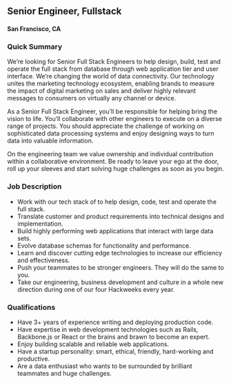 ## Senior Engineer, Fullstack
#### San Francisco, CA

### Quick Summary
We’re looking for Senior Full Stack Engineers to help design, build, test and operate the full stack from database through web application tier and user interface. We’re changing the world of data connectivity. Our technology unites the marketing technology ecosystem, enabling brands to measure the impact of digital marketing on sales and deliver highly relevant messages to consumers on virtually any channel or device.

As a Senior Full Stack Engineer, you’ll be responsible for helping bring the vision to life. You’ll collaborate with other engineers to execute on a diverse range of projects. You should appreciate the challenge of working on sophisticated data processing systems and enjoy designing ways to turn data into valuable information.

On the engineering team we value ownership and individual contribution within a collaborative environment. Be ready to leave your ego at the door, roll up your sleeves and start solving huge challenges as soon as you begin.


### Job Description
+	Work with our tech stack of to help design, code, test and operate the full stack.
+	Translate customer and product requirements into technical designs and implementation.
+	Build highly performing web applications that interact with large data sets.
+	Evolve database schemas for functionality and performance.
+	Learn and discover cutting edge technologies to increase our efficiency and effectiveness.
+	Push your teammates to be stronger engineers. They will do the same to you.
+	Take our engineering, business development and culture in a whole new direction during one of our four Hackweeks every year.

### Qualifications
+	Have 3+ years of experience writing and deploying production code.
+	Have expertise in web development technologies such as Rails, Backbone.js or React or the brains and brawn to become an expert.
+	Enjoy building scalable and reliable web applications.
+	Have a startup personality: smart, ethical, friendly, hard-working and productive.
+	Are a data enthusiast who wants to be surrounded by brilliant teammates and huge challenges.


